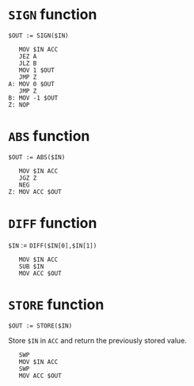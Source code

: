 # `SIGN` function

`$OUT := SIGN($IN)`

```
   MOV $IN ACC
   JEZ A
   JLZ B
   MOV 1 $OUT
   JMP Z
A: MOV 0 $OUT
   JMP Z
B: MOV -1 $OUT
Z: NOP
```

# `ABS` function

`$OUT := ABS($IN)`

```
   MOV $IN ACC
   JGZ Z
   NEG
Z: MOV ACC $OUT
```

# `DIFF` function

`$IN` := `DIFF($IN[0],$IN[1])`

```
   MOV $IN ACC
   SUB $IN
   MOV ACC $OUT
```

# `STORE` function

`$OUT := STORE($IN)`

Store `$IN` in `ACC` and return the previously stored value.

```
   SWP
   MOV $IN ACC
   SWP
   MOV ACC $OUT
```
